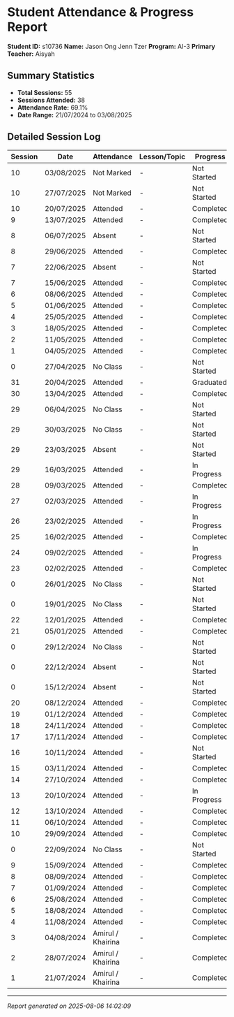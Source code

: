 # Student Attendance & Progress Report

**Student ID:** s10736
**Name:** Jason Ong Jenn Tzer
**Program:** AI-3
**Primary Teacher:** Aisyah

## Summary Statistics
- **Total Sessions:** 55
- **Sessions Attended:** 38
- **Attendance Rate:** 69.1%
- **Date Range:** 21/07/2024 to 03/08/2025

## Detailed Session Log

| Session | Date | Attendance | Lesson/Topic | Progress |
|---------|------|------------|--------------|----------|
| 10 | 03/08/2025 | Not Marked | - | Not Started |
| 10 | 27/07/2025 | Not Marked | - | Not Started |
| 10 | 20/07/2025 | Attended | - | Completed |
| 9 | 13/07/2025 | Attended | - | Completed |
| 8 | 06/07/2025 | Absent | - | Not Started |
| 8 | 29/06/2025 | Attended | - | Completed |
| 7 | 22/06/2025 | Absent | - | Not Started |
| 7 | 15/06/2025 | Attended | - | Completed |
| 6 | 08/06/2025 | Attended | - | Completed |
| 5 | 01/06/2025 | Attended | - | Completed |
| 4 | 25/05/2025 | Attended | - | Completed |
| 3 | 18/05/2025 | Attended | - | Completed |
| 2 | 11/05/2025 | Attended | - | Completed |
| 1 | 04/05/2025 | Attended | - | Completed |
| 0 | 27/04/2025 | No Class | - | Not Started |
| 31 | 20/04/2025 | Attended | - | Graduated |
| 30 | 13/04/2025 | Attended | - | Completed |
| 29 | 06/04/2025 | No Class | - | Not Started |
| 29 | 30/03/2025 | No Class | - | Not Started |
| 29 | 23/03/2025 | Absent | - | Not Started |
| 29 | 16/03/2025 | Attended | - | In Progress |
| 28 | 09/03/2025 | Attended | - | Completed |
| 27 | 02/03/2025 | Attended | - | In Progress |
| 26 | 23/02/2025 | Attended | - | In Progress |
| 25 | 16/02/2025 | Attended | - | Completed |
| 24 | 09/02/2025 | Attended | - | In Progress |
| 23 | 02/02/2025 | Attended | - | Completed |
| 0 | 26/01/2025 | No Class | - | Not Started |
| 0 | 19/01/2025 | No Class | - | Not Started |
| 22 | 12/01/2025 | Attended | - | Completed |
| 21 | 05/01/2025 | Attended | - | Completed |
| 0 | 29/12/2024 | No Class | - | Not Started |
| 0 | 22/12/2024 | Absent | - | Not Started |
| 0 | 15/12/2024 | Absent | - | Not Started |
| 20 | 08/12/2024 | Attended | - | Completed |
| 19 | 01/12/2024 | Attended | - | Completed |
| 18 | 24/11/2024 | Attended | - | Completed |
| 17 | 17/11/2024 | Attended | - | Completed |
| 16 | 10/11/2024 | Attended | - | Not Started |
| 15 | 03/11/2024 | Attended | - | Completed |
| 14 | 27/10/2024 | Attended | - | Completed |
| 13 | 20/10/2024 | Attended | - | In Progress |
| 12 | 13/10/2024 | Attended | - | Completed |
| 11 | 06/10/2024 | Attended | - | Completed |
| 10 | 29/09/2024 | Attended | - | Completed |
| 0 | 22/09/2024 | No Class | - | Not Started |
| 9 | 15/09/2024 | Attended | - | Completed |
| 8 | 08/09/2024 | Attended | - | Completed |
| 7 | 01/09/2024 | Attended | - | Completed |
| 6 | 25/08/2024 | Attended | - | Completed |
| 5 | 18/08/2024 | Attended | - | Completed |
| 4 | 11/08/2024 | Attended | - | Completed |
| 3 | 04/08/2024 | Amirul / Khairina | - | Completed |
| 2 | 28/07/2024 | Amirul / Khairina | - | Completed |
| 1 | 21/07/2024 | Amirul / Khairina | - | Completed |

---
*Report generated on 2025-08-06 14:02:09*